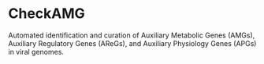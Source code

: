 # CheckAMG
Automated identification and curation of Auxiliary Metabolic Genes (AMGs), Auxiliary Regulatory Genes (AReGs), and Auxiliary Physiology Genes (APGs) in viral genomes.